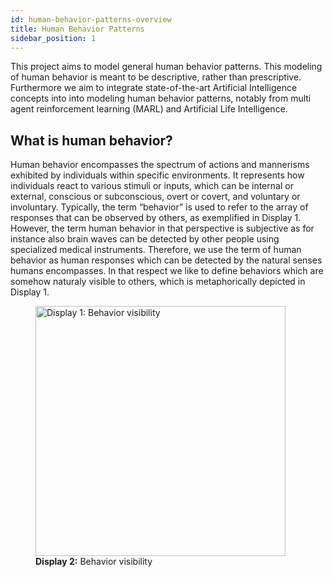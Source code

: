 ```yaml
---
id: human-behavior-patterns-overview
title: Human Behavior Patterns
sidebar_position: 1
---
```


This project aims to model general human behavior patterns. This modeling of human behavior is meant to be descriptive, rather than prescriptive. Furthermore we aim to integrate state-of-the-art Artificial Intelligence concepts into into modeling human behavior patterns, notably from multi agent reinforcement learning (MARL) and Artificial Life Intelligence.

## What is human behavior?
Human behavior encompasses the spectrum of actions and mannerisms exhibited by individuals within specific environments. It represents how individuals react to various stimuli or inputs, which can be internal or external, conscious or subconscious, overt or covert, and voluntary or involuntary. Typically, the term “behavior” is used to refer to the array of responses that can be observed by others, as exemplified in Display 1. However, the term human behavior in that perspective is subjective as for instance also brain waves can be detected by other people using specialized medical instruments. Therefore, we use the term of human behavior as human responses which can be detected by the natural senses humans encompasses. In that respect we like to define behaviors which are somehow naturaly visible to others, which is metaphorically depicted in Display 1.

<figure style={{ textAlign: 'center' }}>
  <img src="/img/display-1.jpg" alt="Display 1: Behavior visibility" width="400" />
  <figcaption><strong>Display 2:</strong> Behavior visibility</figcaption>
</figure>
